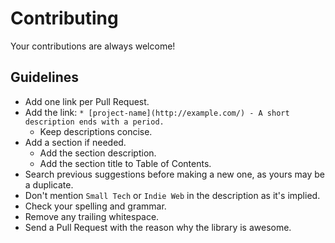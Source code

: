 # Contributing

Your contributions are always welcome!

## Guidelines

* Add one link per Pull Request.
* Add the link: `* [project-name](http://example.com/) - A short description ends with a period.`
    * Keep descriptions concise.
* Add a section if needed.
    * Add the section description.
    * Add the section title to Table of Contents.
* Search previous suggestions before making a new one, as yours may be a duplicate.
* Don't mention `Small Tech` or `Indie Web` in the description as it's implied.
* Check your spelling and grammar.
* Remove any trailing whitespace.
* Send a Pull Request with the reason why the library is awesome.